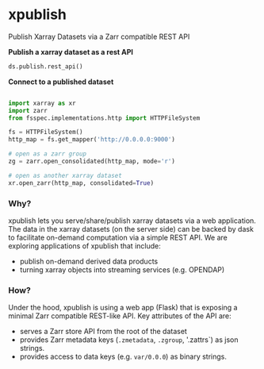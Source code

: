 # xpublish

Publish Xarray Datasets via a Zarr compatible REST API

**Publish a xarray dataset as a rest API**
```python
ds.publish.rest_api()
```

**Connect to a published dataset**
```python

import xarray as xr
import zarr
from fsspec.implementations.http import HTTPFileSystem

fs = HTTPFileSystem()
http_map = fs.get_mapper('http://0.0.0.0:9000')

# open as a zarr group
zg = zarr.open_consolidated(http_map, mode='r')

# open as another xarray dataset
xr.open_zarr(http_map, consolidated=True)
```

### Why?

xpublish lets you serve/share/publish xarray datasets via a web application.
The data in the xarray datasets (on the server side) can be backed by dask to facilitate on-demand computation via a simple REST API.
We are exploring applications of xpublish that include:

- publish on-demand derived data products
- turning xarray objects into streaming services (e.g. OPENDAP)

### How?

Under the hood, xpublish is using a web app (Flask) that is exposing a minimal Zarr compatible REST-like API.
Key attributes of the API are:

- serves a Zarr store API from the root of the dataset
- provides Zarr metadata keys (`.zmetadata`, `.zgroup`, '.zattrs`) as json strings.
- provides access to data keys (e.g. `var/0.0.0`) as binary strings. 

